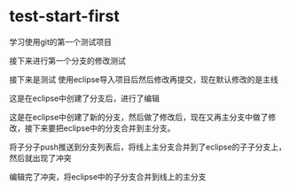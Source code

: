 # test-start-first
学习使用git的第一个测试项目

接下来进行第一个分支的修改测试

接下来是测试  使用eclipse导入项目后然后修改再提交，现在默认修改的是主线

这是在eclipse中创建了分支后，进行了编辑

这是在eclipse中创建了新的分支，然后做了修改后，现在又再主分支中做了修改，接下来要把eclipse中的分支合并到主分支。

将子分子push推送到分支列表后，将线上主分支合并到了eclipse的子子分支上，然后就出现了冲突

编辑完了冲突，将eclipse中的子分支合并到线上的主分支